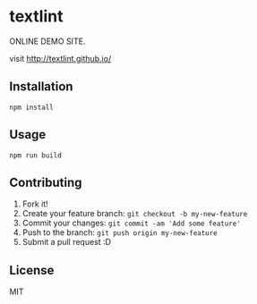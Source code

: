 # textlint

ONLINE DEMO SITE.

visit http://textlint.github.io/

## Installation

    npm install

## Usage

    npm run build

## Contributing

1. Fork it!
2. Create your feature branch: `git checkout -b my-new-feature`
3. Commit your changes: `git commit -am 'Add some feature'`
4. Push to the branch: `git push origin my-new-feature`
5. Submit a pull request :D

## License

MIT